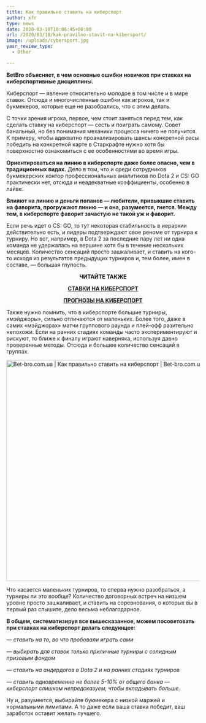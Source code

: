 ```yaml
---
title: Как правильно ставить на киберспорт
author: xfr
type: news
date: 2020-03-18T10:06:45+00:00
url: /2020/03/18/kak-pravilno-stavit-na-kibersport/
image: /uploads/cybersport.jpg
yasr_review_type:
  - Other

---
```

**BetBro объясняет, в чем основные ошибки новичков при ставках на киберспортивные дисциплины.**

Киберспорт &#8212; явление относительно молодое в том числе и в мире ставок. Отсюда и многочисленные ошибки как игроков, так и букмекеров, которые еще не разобрались, что с этим делать.

С точки зрения игрока, первое, чем стоит заняться перед тем, как сделать ставку на киберспорт &#8212; сесть и поиграть самому. Совет банальный, но без понимания механики процесса ничего не получится. К примеру, чтобы адекватно проанализировать шансы конкретной расы победить на конкретной карте в Старкрафте нужно хотя бы поверхностно ознакомиться с ее особенностями во время игры.

**Ориентироваться на линию в киберспорте даже более опасно, чем в традиционных видах.** Дело в том, что и среди сотрудников букмекерских контор профессиональных аналитиков по Dota 2 и CS: GO практически нет, отсюда и неадекватные коэффициенты, особенно в лайве.

**Влияют на линию и деньги попанов &#8212; любители, привыкшие ставить на фаворита, прогружают линию &#8212; и она, разумеется, гнется. Между тем, в киберспорте фаворит зачастую не такой уж и фаворит.**

Если речь идет о CS: GO, то тут некоторая стабильность в иерархии действительно есть, и лидеры подтверждают свое реноме от турнира к турниру. Но вот, например, в Dota 2 за последние пару лет ни одна команда не удержалась на вершине хотя бы в течение нескольких месяцев. Количество сенсаций просто зашкаливает, и ставить на кого-то исходя из результатов предыдущих турниров и, тем более, имен в составе, &#8212; большая глупость.

<p style="text-align: center">
  <strong>ЧИТАЙТЕ ТАКЖЕ</strong>
</p>

<p style="text-align: center">
  <strong><a href="https://bet-bro.com.ua/stavki/stavki-na-kibersport/" target="_blank" rel="noopener noreferrer">СТАВКИ НА КИБЕРСПОРТ</a></strong>
</p>

<p style="text-align: center">
  <strong><a href="https://bet-bro.com.ua/prognozy-other/prognozy-na-kibersport/" target="_blank" rel="noopener noreferrer">ПРОГНОЗЫ НА КИБЕРСПОРТ</a></strong>
</p>

Также нужно помнить, что в киберспорте большие турниры, «мэйджоры», сильно отличаются от маленьких. Более того, даже в самих «мэйджорах» матчи группового раунда и плей-офф разительно непохожи. Если на ранних стадиях команды часто экспериментируют и рискуют, то ближе к финалу играют наверняка, используя давно проверенные методы. Отсюда и большее количество сенсаций в группах.

<img class="alignnone wp-image-3622 size-full" src="http://wp.local/wp-content/uploads/2020/03/2019041067afc74ab5aef5f07e4f3eb529f4723a.jpg" alt="Bet-bro.com.ua | Как правильно ставить на киберспорт | Bet-bro.com.ua" width="1024" height="576" />

Что касается маленьких турниров, то сперва нужно разобраться, а турниры ли это вообще? Количество договорных встреч на низшем уровне просто зашкаливает, и ставить на соревнования, о которых вы в первый раз слышите, дело весьма неблагодарное.

**В общем, систематизируя все вышесказанное, можем посоветовать при ставках на киберспорт делать следующее:**

_&#8212; ставить на то, во что пробовали играть сами_

_&#8212; выбирать для ставок только приличные турниры с солидным призовым фондом_

_&#8212; ставить на андердогов в Dota 2 и на ранних стадиях турниров_

_&#8212; ставить одновременно не более 5-10% от общего банка &#8212; киберспорт слишком непредсказуем, чтобы вкладывать больше._

Ну и, разумеется, выбирайте букмекера с низкой маржей и нормальными лимитами. А то даже если ваша ставка победит, ваш заработок оставит желать лучшего.